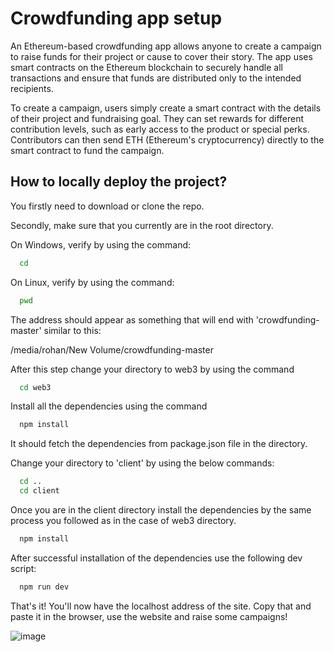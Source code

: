 
# Crowdfunding app setup
An Ethereum-based crowdfunding app allows anyone to create a campaign to raise funds for their project or cause to cover their story. The app uses smart contracts on the Ethereum blockchain to securely handle all transactions and ensure that funds are distributed only to the intended recipients.

To create a campaign, users simply create a smart contract with the details of their project and fundraising goal. They can set rewards for different contribution levels, such as early access to the product or special perks. Contributors can then send ETH (Ethereum's cryptocurrency) directly to the smart contract to fund the campaign.

## How to locally deploy the project?
You firstly need to download or clone the repo.

Secondly, make sure that you currently are in the root directory. 

On Windows, verify by using the command:
```bash
  cd
```

On Linux, verify by using the command:
```bash
  pwd
```

The address should appear as something that will end with 'crowdfunding-master' similar to this:

/media/rohan/New Volume/crowdfunding-master

After this step change your directory to web3 by using the command
```bash
  cd web3
```

Install all the dependencies using the command
```bash
  npm install
```

It should fetch the dependencies from package.json file in the directory.

Change your directory to 'client' by using the below commands:
```bash
  cd ..
  cd client
```

Once you are in the client directory install the dependencies by the same process you followed as in the case of web3 directory.

```bash
  npm install
```

After successful installation of the dependencies use the following dev script:
```bash
  npm run dev
```

That's it! You'll now have the localhost address of the site. Copy that and paste it in the browser, use the website and raise some campaigns!


![image](https://user-images.githubusercontent.com/109022906/229276604-4b98bb0b-8427-40dc-baaa-0ca05575cf1f.png)

